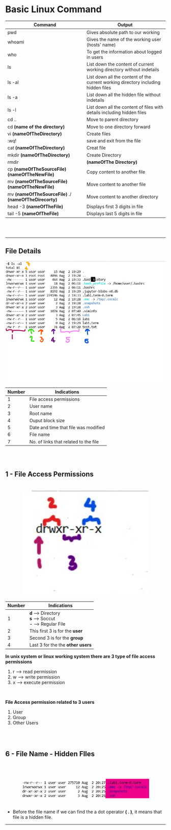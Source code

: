 # Basic Linux Command 


| Command | Output |
|------- | --- |
| pwd | Gives absolute path to our working | 
| whoami | Gives the name of the working user (hosts' name) |
| who | To get the information about logged in users |
| ls | List down the content of current working directory without indetails|
| ls -al| List down all the content of the current working directory including hidden files |
| ls -a | List down all the hidden file without indetails |
| ls -l | List down all the content of files with details including hidden files |
| cd .. | Move to parent directory |
| cd **(name of the directory)** | Move to one directory forward |
| vi **(nameOfTheDirectory)** | Create files |
| :wq! | save and exit from the file |
| cat **(nameOfTheDirectory)** | Creat file |
| mkdir **(nameOfTheDirectory)** | Create Directory|
| rmdir | **(nameOfThe Directory)** | Delete Directory|
| cp **(nameOfTheSourceFile) (nameOfTheNewFile)** | Copy content to another file |
| mv **(nameOfTheSourceFile) (nameOfTheNewFile)** | Move content to another file |
| mv **(nameOfTheSourceFile)** ./  **(nameOfTheDirecorty)** | Move content to another directory |
| head -3 **(nameOfTheFile)** | Displays first 3 digits in file |
| tail -5 **(nameOfTheFile)** | Displays last 5 digits in file |

<br>
<br>
<hr>

## File Details

<img align ="center" src ="img/fileDetails.jpg">

<br>

<center>

| Number | Indications |
|------- | --- |
| 1 | File access permissions |
| 2 | User name |
| 3 | Root name |
| 4 | Ouput block size |
| 5 | Date and time that file was modified |
| 6| File name |
| 7 | No. of links that related to the file |
</center>

<br><br>

## 1 - File Access Permissions

<br>

<center>

<img width = "400"  src ="img/fileAccessPermission.jpg">

| Number | Indications |
|------- | --- |
| 1 | **d** --> Directory <br> **s** --> Soccut <br> **-** --> Regular File|
| 2 | This first 3 is for the **user**  |
| 3 | Second 3 is for the **group** |
| 4 | Last 3 for the the **other users**|
</center>

**In unix system or linux working system there are 3 type of file access permissions**

1. r --> read permission <br>
2. w --> write permission <br>
3. x --> execute permission <br>
   
<br>


**File Access permission related to 3 users**<br>
 
1. User <br>
2. Group <br>
3. Other Users <br>

<br> <br>

## 6 - File Name - Hidden FIles

<br><br>

<center>

<img width = "400"  src ="img/hiddenFile.jpg">

</center>

<br>

* Before the file name if we can find the a dot operator **( . )**, it means that file is a hidden file.

<hr>